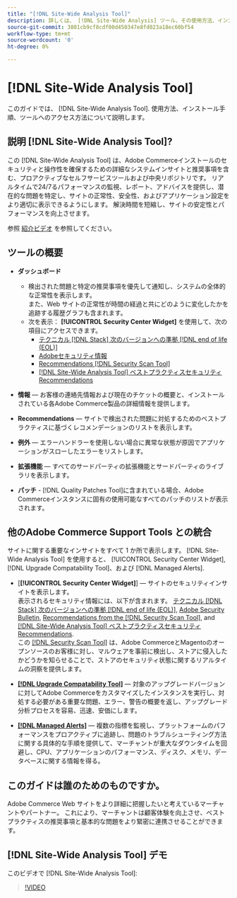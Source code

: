 ```yaml
---
title: "[!DNL Site-Wide Analysis Tool]"
description: 詳しくは、 [!DNL Site-Wide Analysis] ツール、その使用方法、インストールプロセス、アクセス方法
source-git-commit: 3801cb9cf8cdf00d450347e8fd023a18ec60bf54
workflow-type: tm+mt
source-wordcount: '0'
ht-degree: 0%

---
```


# [!DNL Site-Wide Analysis Tool]

このガイドでは、 [!DNL Site-Wide Analysis Tool]. 使用方法、インストール手順、ツールへのアクセス方法について説明します。

## 説明 [!DNL Site-Wide Analysis Tool]?

この [!DNL Site-Wide Analysis Tool] は、Adobe Commerceインストールのセキュリティと操作性を確保するための詳細なシステムインサイトと推奨事項を含む、プロアクティブなセルフサービスツールおよび中央リポジトリです。 リアルタイムで24/7るパフォーマンスの監視、レポート、アドバイスを提供し、潜在的な問題を特定し、サイトの正常性、安全性、およびアプリケーション設定をより適切に表示できるようにします。 解決時間を短縮し、サイトの安定性とパフォーマンスを向上させます。

参照 [紹介ビデオ](https://www.youtube.com/watch?v=KW2R8ki_RG4) を参照してください。

## ツールの概要

- **ダッシュボード**
   - 検出された問題と特定の推奨事項を優先して通知し、システムの全体的な正常性を表示します。<br>
また、Web サイトの正常性が時間の経過と共にどのように変化したかを追跡する履歴グラフも含まれます。
   - 次を表示： **[!UICONTROL Security Center Widget]** を使用して、次の項目にアクセスできます。
      - [テクニカル [!DNL Stack] 次のバージョンへの準拠 [!DNL end of life (EOL)]](https://experienceleague.adobe.com/docs/commerce-operations/installation-guide/system-requirements.html)
      - [Adobeセキュリティ情報](https://helpx.adobe.com/security/security-bulletin.html)
      - [Recommendations [!DNL Security Scan Tool]](https://experienceleague.adobe.com/docs/commerce-admin/systems/security/security-scan.html)
      - [[!DNL Site-Wide Analysis Tool] ベストプラクティスセキュリティRecommendations](https://experienceleague.adobe.com/docs/commerce-operations/tools/site-wide-analysis-tool/recommendations.html)

- **情報**  — お客様の連絡先情報および現在のチケットの概要と、インストールされている各Adobe Commerce製品の詳細情報を提供します。

- **Recommendations**  — サイトで検出された問題に対処するためのベストプラクティスに基づくレコメンデーションのリストを表示します。

- **例外**  — エラーハンドラーを使用しない場合に異常な状態が原因でアプリケーションがスローしたエラーをリストします。

- **拡張機能**  — すべてのサードパーティの拡張機能とサードパーティのライブラリを表示します。

- **パッチ** - [!DNL Quality Patches Tool]に含まれている場合、Adobe Commerceインスタンスに固有の使用可能なすべてのパッチのリストが表示されます。

## 他のAdobe Commerce Support Tools との統合

サイトに関する重要なインサイトをすべて 1 か所で表示します。 [!DNL Site-Wide Analysis Tool] を使用すると、 [!UICONTROL Security Center Widget], [!DNL Upgrade Compatability Tool]、および [!DNL Managed Alerts].

- [**[!UICONTROL Security Center Widget]**] — サイトのセキュリティインサイトを表示します。<br>
表示されるセキュリティ情報には、以下が含まれます。 [テクニカル [!DNL Stack] 次のバージョンへの準拠 [!DNL end of life (EOL)]](https://experienceleague.adobe.com/docs/commerce-operations/installation-guide/system-requirements.html), [Adobe Security Bulletin](https://helpx.adobe.com/security/security-bulletin.html), [Recommendations from the [!DNL Security Scan Tool]](https://experienceleague.adobe.com/docs/commerce-admin/systems/security/security-scan.html), and [[!DNL Site-Wide Analysis Tool] ベストプラクティスセキュリティRecommendations](https://experienceleague.adobe.com/docs/commerce-operations/tools/site-wide-analysis-tool/recommendations.html).<br>
この [[!DNL Security Scan Tool]](https://experienceleague.adobe.com/docs/commerce-admin/systems/security/security-scan.html) は、Adobe CommerceとMagentoのオープンソースのお客様に対し、マルウェアを事前に検出し、ストアに侵入したかどうかを知らせることで、ストアのセキュリティ状態に関するリアルタイムの洞察を提供します。

- [**[!DNL Upgrade Compatability Tool]**](../../upgrade/upgrade-compatibility-tool/overview.md)  — 対象のアップグレードバージョンに対してAdobe Commerceをカスタマイズしたインスタンスを実行し、対処する必要がある重要な問題、エラー、警告の概要を返し、アップグレード分析プロセスを容易、迅速、安価にします。

- [**[!DNL Managed Alerts]**](https://support.magento.com/hc/en-us/sections/360010758472-Managed-alerts-for-Adobe-Commerce)  — 複数の指標を監視し、プラットフォームのパフォーマンスをプロアクティブに追跡し、問題のトラブルシューティング方法に関する具体的な手順を提供して、マーチャントが重大なダウンタイムを回避し、CPU、アプリケーションのパフォーマンス、ディスク、メモリ、データベースに関する情報を得る。

## このガイドは誰のためのものですか。

Adobe Commerce Web サイトをより詳細に把握したいと考えているマーチャントやパートナー。 これにより、マーチャントは顧客体験を向上させ、ベストプラクティスの推奨事項と基本的な問題をより緊密に連携させることができます。

## [!DNL Site-Wide Analysis Tool] デモ

このビデオで [!DNL Site-Wide Analysis Tool]:

>[!VIDEO](https://video.tv.adobe.com/v/344001?quality=12)
